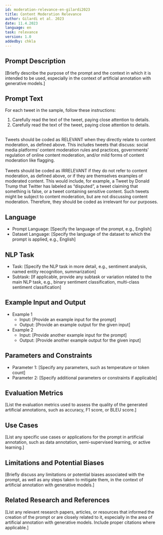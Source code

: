 ```yaml
---
id: moderation-relevance-en-gilardi2023
title: Content Moderation Relevance
author: Gilardi et al. 2023
date: 11.4.2023
language: en
task: relevance
version: 1.0
addedby: chkla
---
```


## Prompt Description

[Briefly describe the purpose of the prompt and the context in which it is intended to be used, especially in the context of artificial annotation with generative models.]

## Prompt Text
For each tweet in the sample, follow these instructions:<br>
1. Carefully read the text of the tweet, paying close attention to details.<br>
2. Carefully read the text of the tweet, paying close attention to details.<br>
<br>
Tweets should be coded as RELEVANT when they directly relate to content moderation, as defined above. This includes tweets that discuss: social media platforms’ content moderation rules and practices, governments’ regulation of online content moderation, and/or mild forms of content moderation like flagging.<br>
<br>
Tweets should be coded as IRRELEVANT if they do not refer to content moderation, as defined above, or if they are themselves examples of moderated content. This would include, for example, a Tweet by Donald Trump that Twitter has labeled as “disputed”, a tweet claiming that something is false, or a tweet containing sensitive content. Such tweets might be subject to content moderation, but are not discussing content moderation. Therefore, they should be coded as irrelevant for our purposes.

## Language

- Prompt Language: [Specify the language of the prompt, e.g., English]
- Dataset Language: [Specify the language of the dataset to which the prompt is applied, e.g., English]

## NLP Task

- Task: [Specify the NLP task in more detail, e.g., sentiment analysis, named entity recognition, summarization]
- Subtask: [If applicable, provide any subtask or variation related to the main NLP task, e.g., binary sentiment classification, multi-class sentiment classification]

## Example Input and Output

- Example 1
  - Input: [Provide an example input for the prompt]
  - Output: [Provide an example output for the given input]
- Example 2
  - Input: [Provide another example input for the prompt]
  - Output: [Provide another example output for the given input]

## Parameters and Constraints

- Parameter 1: [Specify any parameters, such as temperature or token count]
- Parameter 2: [Specify additional parameters or constraints if applicable]

## Evaluation Metrics

[List the evaluation metrics used to assess the quality of the generated artificial annotations, such as accuracy, F1 score, or BLEU score.]

## Use Cases

[List any specific use cases or applications for the prompt in artificial annotation, such as data annotation, semi-supervised learning, or active learning.]

## Limitations and Potential Biases

[Briefly discuss any limitations or potential biases associated with the prompt, as well as any steps taken to mitigate them, in the context of artificial annotation with generative models.]

## Related Research and References

[List any relevant research papers, articles, or resources that informed the creation of the prompt or are closely related to it, especially in the area of artificial annotation with generative models. Include proper citations where applicable.]

